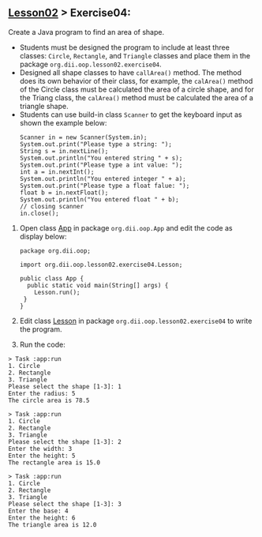 ## [Lesson02](index.md) > Exercise04:

Create a Java program to find an area of shape.
* Students must be designed the program to include at least three classes: `Circle`, `Rectangle`, and `Triangle` classes and place them in the package `org.dii.oop.lesson02.exercise04`.
* Designed all shape classes to have `callArea()` method. The method does its own behavior of their class, for example, the `calArea()` method of the Circle class must be calculated the area of a circle shape, and for the Triang class, the `calArea()` method must be calculated the area of a triangle shape.
* Students can use build-in class `Scanner` to get the keyboard input as shown the example below:
  ```
  Scanner in = new Scanner(System.in);
  System.out.print("Please type a string: ");
  String s = in.nextLine();
  System.out.println("You entered string " + s);
  System.out.print("Please type a int value: ");
  int a = in.nextInt();
  System.out.println("You entered integer " + a);
  System.out.print("Please type a float falue: ");
  float b = in.nextFloat();
  System.out.println("You entered float " + b);
  // closing scanner
  in.close();
  ```

1. Open class [App](../../app/src/main/java/org/dii/oop/App.java) in package `org.dii.oop.App` and edit the code as display below: 
   ```
   package org.dii.oop;

   import org.dii.oop.lesson02.exercise04.Lesson;

   public class App {
     public static void main(String[] args) {
       Lesson.run();
    }
   }
   ```

2. Edit class  [Lesson](../../app/src/main/java/org/dii/oop/lesson02/exercise04/Lesson.java) in package `org.dii.oop.lesson02.exercise04` to write the program.


3. Run the code:
```
> Task :app:run
1. Circle
2. Rectangle
3. Triangle
Please select the shape [1-3]: 1
Enter the radius: 5
The circle area is 78.5
```
```
> Task :app:run
1. Circle
2. Rectangle
3. Triangle
Please select the shape [1-3]: 2
Enter the width: 3
Enter the height: 5
The rectangle area is 15.0
```
```
> Task :app:run
1. Circle
2. Rectangle
3. Triangle
Please select the shape [1-3]: 3
Enter the base: 4
Enter the height: 6
The triangle area is 12.0
```